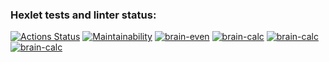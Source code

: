 ### Hexlet tests and linter status:
[![Actions Status](https://github.com/alekut784/python-project-49/workflows/hexlet-check/badge.svg)](https://github.com/alekut784/python-project-49/actions)
[![Maintainability](https://api.codeclimate.com/v1/badges/76a9b631a4cf5aedf8d3/maintainability)](https://codeclimate.com/github/alekut784/python-project-49/maintainability)
[![brain-even](https://asciinema.org/a/eBne3KCnLYmfPCL7GPw2i00Vc)](https://asciinema.org/a/eBne3KCnLYmfPCL7GPw2i00Vc)
[![brain-calc](https://asciinema.org/a/MwOGY3McT1jGtGSaVBGSWPx1b)](https://asciinema.org/a/MwOGY3McT1jGtGSaVBGSWPx1b)
[![brain-calc](https://asciinema.org/a/DTGJQG4ELcGLCOFY86MEmZVMY)](https://asciinema.org/a/DTGJQG4ELcGLCOFY86MEmZVMY)
[![brain-calc](https://asciinema.org/a/fRL3hhFiZwxsZImoKOeKg6oou)](https://asciinema.org/a/fRL3hhFiZwxsZImoKOeKg6oou)

